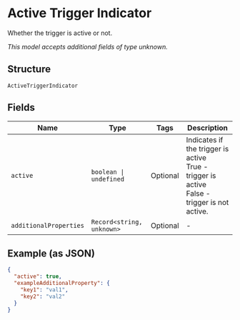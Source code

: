 
# Active Trigger Indicator

Whether the trigger is active or not.

*This model accepts additional fields of type unknown.*

## Structure

`ActiveTriggerIndicator`

## Fields

| Name | Type | Tags | Description |
|  --- | --- | --- | --- |
| `active` | `boolean \| undefined` | Optional | Indicates if the trigger is active<br />True - trigger is active<br />False - trigger is not active. |
| `additionalProperties` | `Record<string, unknown>` | Optional | - |

## Example (as JSON)

```json
{
  "active": true,
  "exampleAdditionalProperty": {
    "key1": "val1",
    "key2": "val2"
  }
}
```

